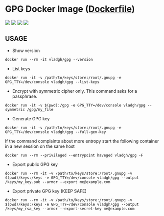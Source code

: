 # GPG Docker Image ([Dockerfile](https://github.com/vladgh/docker_base_images/tree/master/gpg))
[![](https://images.microbadger.com/badges/image/vladgh/gpg.svg)](https://microbadger.com/images/vladgh/gpg "Get your own image badge on microbadger.com")
[![](https://images.microbadger.com/badges/version/vladgh/gpg.svg)](https://microbadger.com/images/vladgh/gpg "Get your own version badge on microbadger.com")
[![](https://images.microbadger.com/badges/commit/vladgh/gpg.svg)](https://microbadger.com/images/vladgh/gpg "Get your own commit badge on microbadger.com")
[![](https://images.microbadger.com/badges/license/vladgh/gpg.svg)](https://microbadger.com/images/vladgh/gpg "Get your own license badge on microbadger.com")

## USAGE

- Show version

```SH
docker run --rm -it vladgh/gpg --version
```

- List keys

```SH
docker run -it -v /path/to/keys/store:/root/.gnupg -e GPG_TTY=/dev/console vladgh/gpg --list-keys
```

- Encrypt with symmetric cipher only. This command asks for a passphrase.

```SH
docker run -it -v $(pwd):/gpg -e GPG_TTY=/dev/console vladgh/gpg --symmetric /gpg/my_file
```

- Generate GPG key

```SH
docker run -it -v /path/to/keys/store:/root/.gnupg -e GPG_TTY=/dev/console vladgh/gpg --full-gen-key
```

If the command complaints about more entropy start the following container in a new session on the same host

```SH
docker run --rm --privileged --entrypoint haveged vladgh/gpg -F
```

- Export public GPG key

```SH
docker run --rm -it -v /path/to/keys/store:/root/.gnupg -v $(pwd)/keys:/keys -e GPG_TTY=/dev/console vladgh/gpg --output /keys/my_key.pub --armor --export me@example.com
```

- Export private GPG key (KEEP SAFE)

```SH
docker run --rm -it -v /path/to/keys/store:/root/.gnupg -v $(pwd)/keys:/keys -e GPG_TTY=/dev/console vladgh/gpg --output /keys/my_rsa_key --armor --export-secret-key me@example.com
```
